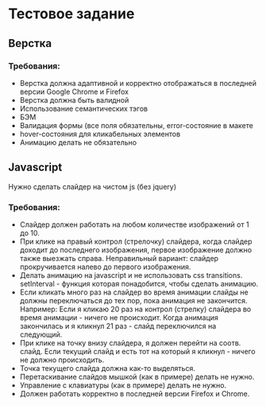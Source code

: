 # Тестовое задание

## Верстка

### Требования:
* Верстка должна адаптивной и корректно отображаться в последней версии Google Chrome и Firefox
* Верстка должна быть валидной
* Использование семантических тэгов
* БЭМ
* Валидация формы (все поля обязательны, error-состояние в макете
* hover-состояния для кликабельных элементов
* Анимацию делать не обязательно

## Javascript

Нужно сделать слайдер на чистом js (без jquery)

### Требования:
* Слайдер должен работать на любом количестве изображений от 1 до 10.
* При клике на правый контрол (стрелочку) слайдера, когда слайдер доходит до последнего изображения, первое изображение должно также выезжать справа. Неправильный вариант: слайдер прокручивается налево до первого изображения.
* Делать анимацию на javascript и не использовать css transitions. setInterval - функция которая понадобится, чтобы сделать анимацию.
* Если кликать много раз на слайдер во время анимации слайды не должны переключаться до тех пор, пока анимация не закончится. Например: Если я кликаю 20 раз на контрол (стрелку) слайдера во время анимации - ничего не происходит. Когда анимация закончилась и я кликнул 21 раз - слайд переключился на следующий.
* При клике на точку внизу слайдера, я должен перейти на соотв. слайд. Если текущий слайд и есть тот на который я кликнул - ничего не должно происходить.
* Точка текущего слайда должна как-то выделяться.
* Перетаскивание слайдов мышкой (как в примере) делать не нужно.
* Управление с клавиатуры (как в примере) делать не нужно.
* Должен работать корректно в последней версии Firefox и Chrome.
